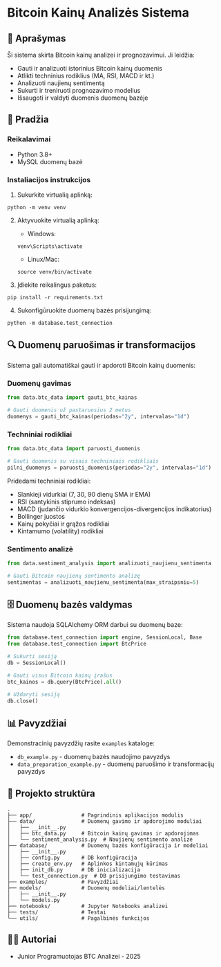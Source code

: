 # Bitcoin Kainų Analizės Sistema

## 📖 Aprašymas

Ši sistema skirta Bitcoin kainų analizei ir prognozavimui. Ji leidžia:

- Gauti ir analizuoti istorinius Bitcoin kainų duomenis
- Atlikti techninius rodiklius (MA, RSI, MACD ir kt.)
- Analizuoti naujienų sentimentą
- Sukurti ir treniruoti prognozavimo modelius
- Išsaugoti ir valdyti duomenis duomenų bazėje

## 🚀 Pradžia

### Reikalavimai

- Python 3.8+
- MySQL duomenų bazė

### Instaliacijos instrukcijos

1. Sukurkite virtualią aplinką:

```
python -m venv venv
```

2. Aktyvuokite virtualią aplinką:

   - Windows:

   ```
   venv\Scripts\activate
   ```

   - Linux/Mac:

   ```
   source venv/bin/activate
   ```

3. Įdiekite reikalingus paketus:

```
pip install -r requirements.txt
```

4. Sukonfigūruokite duomenų bazės prisijungimą:

```
python -m database.test_connection
```

## 🔍 Duomenų paruošimas ir transformacijos

Sistema gali automatiškai gauti ir apdoroti Bitcoin kainų duomenis:

### Duomenų gavimas

```python
from data.btc_data import gauti_btc_kainas

# Gauti duomenis už pastaruosius 2 metus
duomenys = gauti_btc_kainas(periodas="2y", intervalas="1d")
```

### Techniniai rodikliai

```python
from data.btc_data import paruosti_duomenis

# Gauti duomenis su visais techniniais rodikliais
pilni_duomenys = paruosti_duomenis(periodas="2y", intervalas="1d")
```

Pridedami techniniai rodikliai:

- Slankieji vidurkiai (7, 30, 90 dienų SMA ir EMA)
- RSI (santykinis stiprumo indeksas)
- MACD (judančio vidurkio konvergencijos-divergencijos indikatorius)
- Bollinger juostos
- Kainų pokyčiai ir grąžos rodikliai
- Kintamumo (volatility) rodikliai

### Sentimento analizė

```python
from data.sentiment_analysis import analizuoti_naujienu_sentimenta

# Gauti Bitcoin naujienų sentimento analizę
sentimentas = analizuoti_naujienu_sentimenta(max_straipsniu=5)
```

## 🗄️ Duomenų bazės valdymas

Sistema naudoja SQLAlchemy ORM darbui su duomenų baze:

```python
from database.test_connection import engine, SessionLocal, Base
from database.test_connection import BtcPrice

# Sukurti sesiją
db = SessionLocal()

# Gauti visus Bitcoin kainų įrašus
btc_kainos = db.query(BtcPrice).all()

# Uždaryti sesiją
db.close()
```

## 📊 Pavyzdžiai

Demonstracinių pavyzdžių rasite `examples` kataloge:

- `db_example.py` - duomenų bazės naudojimo pavyzdys
- `data_preparation_example.py` - duomenų paruošimo ir transformacijų pavyzdys

## 📁 Projekto struktūra

```
.
├── app/                # Pagrindinis aplikacijos modulis
├── data/               # Duomenų gavimo ir apdorojimo moduliai
│   ├── __init__.py
│   ├── btc_data.py     # Bitcoin kainų gavimas ir apdorojimas
│   └── sentiment_analysis.py  # Naujienų sentimento analizė
├── database/           # Duomenų bazės konfigūracija ir modeliai
│   ├── __init__.py
│   ├── config.py       # DB konfigūracija
│   ├── create_env.py   # Aplinkos kintamųjų kūrimas
│   ├── init_db.py      # DB inicializacija
│   └── test_connection.py  # DB prisijungimo testavimas
├── examples/           # Pavyzdžiai
├── models/             # Duomenų modeliai/lentelės
│   ├── __init__.py
│   └── models.py
├── notebooks/          # Jupyter Notebooks analizei
├── tests/              # Testai
└── utils/              # Pagalbinės funkcijos
```

## 👨‍💻 Autoriai

- Junior Programuotojas BTC Analizei - 2025

